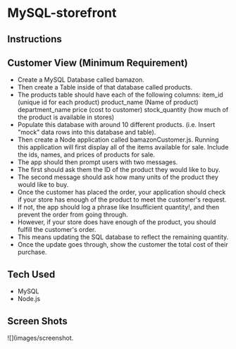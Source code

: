 # MySQL-storefront

## Instructions

## Customer View (Minimum Requirement)

*	Create a MySQL Database called bamazon.
*	Then create a Table inside of that database called products.
*	The products table should have each of the following columns:
	item_id (unique id for each product)
	product_name (Name of product)
	department_name
	price (cost to customer)
	stock_quantity (how much of the product is available in stores)
*	Populate this database with around 10 different products. (i.e. Insert "mock" data rows into this database and table).
*	Then create a Node application called bamazonCustomer.js. Running this application will first display all of the items available for sale. Include the ids, names, and prices of products for sale.
*	The app should then prompt users with two messages.
*	The first should ask them the ID of the product they would like to buy.
*	The second message should ask how many units of the product they would like to buy.
*	Once the customer has placed the order, your application should check if your store has enough of the product to meet the customer's request.
*	If not, the app should log a phrase like Insufficient quantity!, and then prevent the order from going through.
*	However, if your store does have enough of the product, you should fulfill the customer's order.
*	This means updating the SQL database to reflect the remaining quantity.
*	Once the update goes through, show the customer the total cost of their purchase.

## Tech Used

* MySQL
* Node.js

## Screen Shots
![](images/screenshot.
